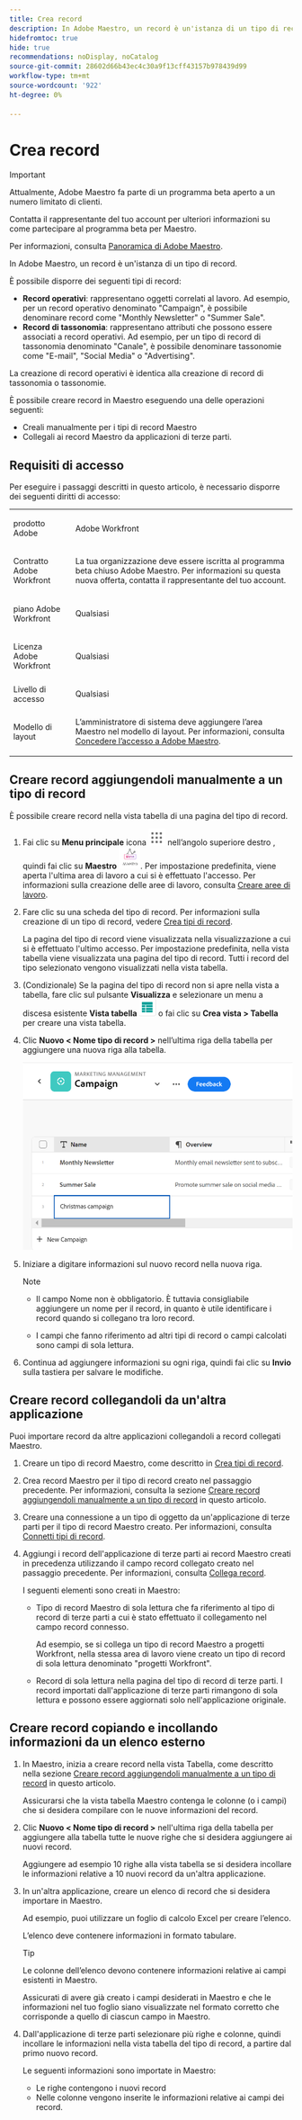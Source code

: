 ```yaml
---
title: Crea record
description: In Adobe Maestro, un record è un'istanza di un tipo di record. È necessario creare tipi di record prima di creare singoli record.
hidefromtoc: true
hide: true
recommendations: noDisplay, noCatalog
source-git-commit: 28602d66b43ec4c30a9f13cff43157b978439d99
workflow-type: tm+mt
source-wordcount: '922'
ht-degree: 0%

---
```



<!--udpate the metadata with real information when making this avilable in TOC and in the left nav-->

# Crea record

>[!IMPORTANT]
>
>Attualmente, Adobe Maestro fa parte di un programma beta aperto a un numero limitato di clienti.
>
>Contatta il rappresentante del tuo account per ulteriori informazioni su come partecipare al programma beta per Maestro.
>
>Per informazioni, consulta [Panoramica di Adobe Maestro](../maestro-overview.md).

In Adobe Maestro, un record è un&#39;istanza di un tipo di record.

È possibile disporre dei seguenti tipi di record:

* **Record operativi**: rappresentano oggetti correlati al lavoro. Ad esempio, per un record operativo denominato &quot;Campaign&quot;, è possibile denominare record come &quot;Monthly Newsletter&quot; o &quot;Summer Sale&quot;.
* **Record di tassonomia**: rappresentano attributi che possono essere associati a record operativi. Ad esempio, per un tipo di record di tassonomia denominato &quot;Canale&quot;, è possibile denominare tassonomie come &quot;E-mail&quot;, &quot;Social Media&quot; o &quot;Advertising&quot;.

La creazione di record operativi è identica alla creazione di record di tassonomia o tassonomie.

È possibile creare record in Maestro eseguendo una delle operazioni seguenti:

* Creali manualmente per i tipi di record Maestro
* Collegali ai record Maestro da applicazioni di terze parti.

## Requisiti di accesso

Per eseguire i passaggi descritti in questo articolo, è necessario disporre dei seguenti diritti di accesso:

<table style="table-layout:auto">
 <col>
 <tbody>
<td>
   <p> prodotto Adobe</p> </td>
   <td>
   <p> Adobe Workfront</p> </td>
  </tr>  
 <td role="rowheader"><p>Contratto Adobe Workfront</p></td>
   <td>
<p>La tua organizzazione deve essere iscritta al programma beta chiuso Adobe Maestro. Per informazioni su questa nuova offerta, contatta il rappresentante del tuo account. </p>
   </td>
  </tr>
  <tr>
   <td role="rowheader"><p>piano Adobe Workfront</p></td>
   <td>
<p>Qualsiasi</p>
   </td>
  </tr>
  <tr>
   <td role="rowheader"><p>Licenza Adobe Workfront</p></td>
   <td>
   <p>Qualsiasi</p> 
  </td>
  </tr>

<tr>
   <td role="rowheader">Livello di accesso</td>
   <td> <p>Qualsiasi</p>  
</td>
  </tr>
<tr>
   <td role="rowheader">Modello di layout</td>
   <td> <p>L’amministratore di sistema deve aggiungere l’area Maestro nel modello di layout. Per informazioni, consulta <a href="../access/grant-access.md">Concedere l’accesso a Adobe Maestro</a>. </p>  
</td>
  </tr>
 </tbody>
</table>

<!--Maybe enable this at GA - but Maestro is not supposed to have Access controls in the Workfront Access Level: 
>[!NOTE]
>
>If you don't have access, ask your Workfront administrator if they set additional restrictions in your access level. For information on how a Workfront administrator can change your access level, see [Create or modify custom access levels](../administration-and-setup/add-users/configure-and-grant-access/create-modify-access-levels.md). -->

<!-- Notes to add for the table: for the "Workfront plans" row: the above is only for closed beta; when going to GA - activate the following plans:    
<p>Current plan: Prime and Ultimate</p>
<p>Legacy plan: Enterprise</p>-->

<!-- Notes for the table: for the "Workfront access" row: <p>For more information, see <a href="../../administration-and-setup/add-users/access-levels-and-object-permissions/wf-licenses.md" class="MCXref xref">Adobe Workfront licenses overview</a>.</p>-->

## Creare record aggiungendoli manualmente a un tipo di record <!--in a record type table (I don't think you can create them elsewhere right now)-->

È possibile creare record nella vista tabella di una pagina del tipo di record.

1. Fai clic su **Menu principale** icona ![](assets/main-menu-workfront.png) nell’angolo superiore destro <!--or the **Main Menu** icon ![](assets/main-menu-shell.png) in the upper-left corner, if available-->, quindi fai clic su **Maestro** ![](assets/maestro-icon.png).
Per impostazione predefinita, viene aperta l&#39;ultima area di lavoro a cui si è effettuato l&#39;accesso. Per informazioni sulla creazione delle aree di lavoro, consulta [Creare aree di lavoro](../architecture-and-fields/create-workspaces.md).
1. Fare clic su una scheda del tipo di record. Per informazioni sulla creazione di un tipo di record, vedere [Crea tipi di record](../architecture-and-fields/create-record-types.md).

   La pagina del tipo di record viene visualizzata nella visualizzazione a cui si è effettuato l&#39;ultimo accesso. Per impostazione predefinita, nella vista tabella viene visualizzata una pagina del tipo di record.
Tutti i record del tipo selezionato vengono visualizzati nella vista tabella.

1. (Condizionale) Se la pagina del tipo di record non si apre nella vista a tabella, fare clic sul pulsante **Visualizza** e selezionare un menu a discesa esistente **Vista tabella** ![](assets/table-view-icon.png) o fai clic su **Crea vista > Tabella** per creare una vista tabella.

1. Clic **Nuovo &lt; Nome tipo di record >** nell’ultima riga della tabella per aggiungere una nuova riga alla tabella.

   ![](assets/adding-a-new-campaign-in-table-row.png)

1. Iniziare a digitare informazioni sul nuovo record nella nuova riga.

   >[!NOTE]
   >
   >  * Il campo Nome non è obbligatorio. È tuttavia consigliabile aggiungere un nome per il record, in quanto è utile identificare i record quando si collegano tra loro record.
   >
   >  * I campi che fanno riferimento ad altri tipi di record o campi calcolati sono campi di sola lettura.

1. Continua ad aggiungere informazioni su ogni riga, quindi fai clic su **Invio** sulla tastiera per salvare le modifiche.

## Creare record collegandoli da un&#39;altra applicazione

Puoi importare record da altre applicazioni collegandoli a record collegati Maestro.

1. Creare un tipo di record Maestro, come descritto in [Crea tipi di record](../architecture-and-fields/create-record-types.md).

1. Crea record Maestro per il tipo di record creato nel passaggio precedente. Per informazioni, consulta la sezione [Creare record aggiungendoli manualmente a un tipo di record](#create-records-by-manually-adding-them-to-a-record-type) in questo articolo.

1. Creare una connessione a un tipo di oggetto da un&#39;applicazione di terze parti per il tipo di record Maestro creato. Per informazioni, consulta [Connetti tipi di record](../architecture-and-fields/connect-record-types.md).

1. Aggiungi i record dell&#39;applicazione di terze parti ai record Maestro creati in precedenza utilizzando il campo record collegato creato nel passaggio precedente. Per informazioni, consulta [Collega record](../records/connect-records.md).

   I seguenti elementi sono creati in Maestro:

   * Tipo di record Maestro di sola lettura che fa riferimento al tipo di record di terze parti a cui è stato effettuato il collegamento nel campo record connesso.

     Ad esempio, se si collega un tipo di record Maestro a progetti Workfront, nella stessa area di lavoro viene creato un tipo di record di sola lettura denominato &quot;progetti Workfront&quot;.
   * Record di sola lettura nella pagina del tipo di record di terze parti. I record importati dall&#39;applicazione di terze parti rimangono di sola lettura e possono essere aggiornati solo nell&#39;applicazione originale.


## Creare record copiando e incollando informazioni da un elenco esterno

1. In Maestro, inizia a creare record nella vista Tabella, come descritto nella sezione [Creare record aggiungendoli manualmente a un tipo di record](#create-records-by-manually-adding-them-to-a-record-type) in questo articolo.

   Assicurarsi che la vista tabella Maestro contenga le colonne (o i campi) che si desidera compilare con le nuove informazioni del record.

1. Clic **Nuovo &lt; Nome tipo di record >** nell&#39;ultima riga della tabella per aggiungere alla tabella tutte le nuove righe che si desidera aggiungere ai nuovi record.

   Aggiungere ad esempio 10 righe alla vista tabella se si desidera incollare le informazioni relative a 10 nuovi record da un&#39;altra applicazione.

1. In un&#39;altra applicazione, creare un elenco di record che si desidera importare in Maestro.

   Ad esempio, puoi utilizzare un foglio di calcolo Excel per creare l’elenco.

   L’elenco deve contenere informazioni in formato tabulare.

   >[!TIP]
   >
   > Le colonne dell’elenco devono contenere informazioni relative ai campi esistenti in Maestro.
   >
   > Assicurati di avere già creato i campi desiderati in Maestro e che le informazioni nel tuo foglio siano visualizzate nel formato corretto che corrisponde a quello di ciascun campo in Maestro.

1. Dall&#39;applicazione di terze parti selezionare più righe e colonne, quindi incollare le informazioni nella vista tabella del tipo di record, a partire dal primo nuovo record.

   Le seguenti informazioni sono importate in Maestro:

   * Le righe contengono i nuovi record
   * Nelle colonne vengono inserite le informazioni relative ai campi dei record.

